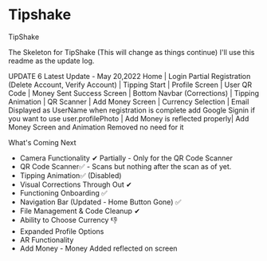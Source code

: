 # Tipshake

TipShake

The Skeleton for TipShake (This will change as things continue)
I'll use this readme as the update log.

UPDATE 6
Latest Update - May 20,2022
Home | Login Partial Registration (Delete Account, Verify Account) | Tipping Start | Profile Screen
| User QR Code | Money Sent Success Screen | Bottom Navbar (Corrections) | Tipping Animation | QR Scanner | Add Money Screen | Currency Selection |
Email Displayed as UserName when registration is complete add Google Signin if you want to use user.profilePhoto | Add Money is reflected properly| 
Add Money Screen and Animation Removed no need for it

What's Coming Next
- Camera Functionality ✔ Partially - Only for the QR Code Scanner
- QR Code Scanner✅ - Scans but nothing after the scan as of yet.
- Tipping Animation✅ (Disabled)
- Visual Corrections Through Out ✔
-  Functioning Onboarding ✅
-  Navigation Bar (Updated - Home Button Gone) ✅
- File Management & Code Cleanup ✔
- Ability to Choose Currency 👎
- Expanded Profile Options
- AR Functionality
- Add Money - Money Added reflected on screen
